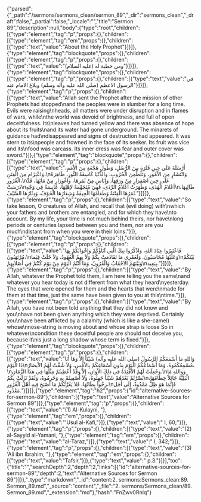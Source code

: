 {"parsed":{"_path":"/sermons/sermons_clean/sermon_89","_dir":"sermons_clean","_draft":false,"_partial":false,"_locale":"","title":"Sermon 89","description":null,"body":{"type":"root","children":[{"type":"element","tag":"p","props":{},"children":[{"type":"element","tag":"em","props":{},"children":[{"type":"text","value":"About the Holy Prophet"}]}]},{"type":"element","tag":"blockquote","props":{},"children":[{"type":"element","tag":"p","props":{},"children":[{"type":"text","value":"ومن خطبة له (عليه السلام)"}]}]},{"type":"element","tag":"blockquote","props":{},"children":[{"type":"element","tag":"p","props":{},"children":[{"type":"text","value":"في الرسول الاعظم (صلى الله عليه وآله وسلم) وبلاغ الامام عنه"}]}]},{"type":"element","tag":"p","props":{},"children":[{"type":"text","value":"Allah sent the Prophet after the mission of other Prophets had stopped\nand the peoples were in slumber for a long time. Evils were raising\nheads, all matters were under disruption and in flames of wars, while\nthe world was devoid of brightness, and full of open deceitfulness. Its\nleaves had turned yellow and there was absence of hope about its fruits\nand its water had gone underground. The minarets of guidance had\ndisappeared and signs of destruction had appeared. It was stern to its\npeople and frowned in the face of its seeker. Its fruit was vice and its\nfood was carcass. Its inner dress was fear and outer cover was sword."}]},{"type":"element","tag":"blockquote","props":{},"children":[{"type":"element","tag":"p","props":{},"children":[{"type":"text","value":"أَرْسَلَهُ عَلَى حِينِ فَتْرَةٍ مِنَ الرُّسُلِ، وَطُولِ هَجْعَةٍ مِنَ الاْمَمِ، وَاعْتِزَامٍ مِنَ الْفِتَنِ،\nوَانْتَشَارٍ مِنَ الاْمُورِ، وَتَلَظٍّمِنَ الْحُرُوبِ، والدُّنْيَا كَاسِفَةُ النُّورِ، ظَاهِرَةُ الْغُرُورِ،\nعَلَى حِينِ اصْفِرَارٍ مِنْ وَرَقِهَا، وَإِيَاسٍ مِنْ ثَمَرِهَا، وَاغْوِرَارٍ مِنْ مَائِهَا، قَدْ دَرَسَتْ\nأعْلامُ الْهُدَى، وَظَهَرَتْ أَعْلاَمُ الرِّدَى، فَهِيَ مُتَجَهِّمَةٌ لاِهْلِهَا، عَابِسَةٌ فِي وَجْهِ\nطَالِبِهَا، ثَمَرُهَا الْفِتْنَةُ وَطَعَامُهَا الْجِيفَةُ وَشِعَارُهَا الْخَوْفُ، وَدِثَارُهَا السَّيْفُ."}]}]},{"type":"element","tag":"p","props":{},"children":[{"type":"text","value":"So take lesson, O creatures of Allah, and recall that (evil doing) with\nwhich your fathers and brothers are entangled, and for which they have\nto account. By my life, your time is not much behind theirs, nor have\nlong periods or centuries lapsed between you and them, nor are you much\ndistant from when you were in their loins."}]},{"type":"element","tag":"blockquote","props":{},"children":[{"type":"element","tag":"p","props":{},"children":[{"type":"text","value":"فَاعْتَبِرُوا عِبَادَ اللهِ، وَاذْكُرُوا تِيكَ الَّتي آبَاؤُكُمْ وَإِخْوَانُكُمْ بِهَا مُرْتَهَنُونَ،\nوَعَلَيْهَا مُحَاسَبُونَ. وَلَعَمْرِي مَا تَقَادَمَتْ بِكُمْ وَلاَ بِهِمُ الْعُهُودُ، وَلاَ خَلَتْ فِيَما\nبَيْنَكُمْ وَبَيْنَهُمُ الاَحْقَابُ وَالْقُرُونُ، وَمَا أَنْتُمُ الْيَوْمَ مِنْ يَوْمَ كُنْتُمْ فِي أَصْلاَبِهِمْ\nبِبَعِيد."}]}]},{"type":"element","tag":"p","props":{},"children":[{"type":"text","value":"By Allah, whatever the Prophet told them, I am here telling you the same\nand whatever you hear today is not different from what they heard\nyesterday. The eyes that were opened for them and the hearts that were\nmade for them at that time, just the same have been given to you at this\ntime."}]},{"type":"element","tag":"p","props":{},"children":[{"type":"text","value":"By Allah, you have not been told anything that they did not know and you\nhave not been given anything which they were deprived. Certainly you\nhave been afflicted by a calamity (which is like a she-camel) whose\nnose-string is moving about and whose strap is loose So in whatever\ncondition these deceitful people are should not deceive you, because it\nis just a long shadow whose term is fixed."}]},{"type":"element","tag":"blockquote","props":{},"children":[{"type":"element","tag":"p","props":{},"children":[{"type":"text","value":"وَاللهِ مَا أَسْمَعَكُمُ الرَّسُولُ (صلى الله عليه وآله) شَيْئاً إِلاَّ وَهَا أَنَا ذَا الْيَوْمَ\nمُسْمِعُكُمُوهُ، وَمَا أَسْمَاعُكُمُ الْيَوْمَ بِدُونِ أَسْمَاعِكُمْ بِالاْمْسِ، وَلاَ شُقَّتْ لَهُمُ الاْبصَارُ،\nوَجُعِلَتْ لَهُمُ الاْفْئِدَةُ في ذلِكَ الاْوَانِ، إِلاَّ وَقَدْ أُعْطِيتُمْ مِثْلَهَا فِي هذَا الزَّمَانِ.\nوَوَاللهِ مَا بُصِّرْتُمْ بَعْدَهُمْ شَيْئاً جَهِلُوهُ، وَلاَ أُصْفِيتُمْ بِهِ وَحُرِمُوهُ، وَلَقَدْ نَزَلَتْ بِكُمُ\nالْبَلِيَّةُ جَائِلاً خِطَامُهَا، رِخْواً بِطَانُهَا، فَلاَ يَغُرَّنَّكُمْ مَا أَصْبَحَ فِيهِ أَهْلُ الْغُرُورِ،\nفَإِنَّمَا هَوَ ظِلٌّ مَمْدُودٌ، إِلَى أَجَل مَعْدُود."}]}]},{"type":"element","tag":"h2","props":{"id":"alternative-sources-for-sermon-89"},"children":[{"type":"text","value":"Alternative Sources for Sermon 89"}]},{"type":"element","tag":"p","props":{},"children":[{"type":"text","value":"(1) Al-Kulayni, "},{"type":"element","tag":"em","props":{},"children":[{"type":"text","value":"'Usul al-Kafi,"}]},{"type":"text","value":" I, 60;"}]},{"type":"element","tag":"p","props":{},"children":[{"type":"text","value":"(2) al-Sayyid al-Yamani, "},{"type":"element","tag":"em","props":{},"children":[{"type":"text","value":"al-Taraz,"}]},{"type":"text","value":" I, 342;"}]},{"type":"element","tag":"p","props":{},"children":[{"type":"text","value":"(3) 'Ali ibn Ibrahim, "},{"type":"element","tag":"em","props":{},"children":[{"type":"text","value":"Tafsir,"}]},{"type":"text","value":" p.3."}]}],"toc":{"title":"","searchDepth":2,"depth":2,"links":[{"id":"alternative-sources-for-sermon-89","depth":2,"text":"Alternative Sources for Sermon 89"}]}},"_type":"markdown","_id":"content:2. sermons:Sermons_clean:89. Sermon_89.md","_source":"content","_file":"2. sermons/Sermons_clean/89. Sermon_89.md","_extension":"md"},"hash":"FnZwv0RnIq"}
